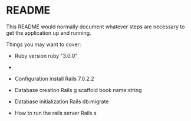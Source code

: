 # README

This README would normally document whatever steps are necessary to get the
application up and running.

Things you may want to cover:

* Ruby version ruby "3.0.0"
* 
* Configuration   install Rails 7.0.2.2

* Database creation   Rails g scaffold book name:string 

* Database initialization Rails db:migrate 

* How to run the rails server  Rails s 
